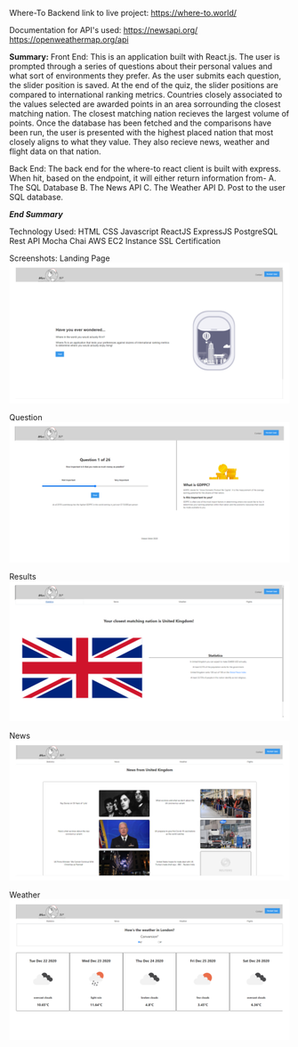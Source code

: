 Where-To Backend
link to live project:
https://where-to.world/

Documentation for API's used:
https://newsapi.org/
https://openweathermap.org/api

********Summary:********
Front End:
This is an application built with React.js. The user is prompted through a series of questions about their personal
values and what sort of environments they prefer. As the user submits each question, the slider position is saved. At
the end of the quiz, the slider positions are compared to international ranking metrics. Countries closely associated
to the values selected are awarded points in an area sorrounding the closest matching nation. The closest matching 
nation recieves the largest volume of points. Once the database has been fetched and the comparisons have been run, 
the user is presented with the highest placed nation that most closely aligns to what they value. They also recieve 
news, weather and flight data on that nation. 

Back End: 
The back end for the where-to react client is built with express. When hit, based on the endpoint, it will either return
information from-
A. The SQL Database
B. The News API
C. The Weather API
D. Post to the user SQL database.

*********End Summary*********


Technology Used:
HTML
CSS
Javascript
ReactJS
ExpressJS
PostgreSQL
Rest API
Mocha 
Chai
AWS
EC2 Instance
SSL Certification

Screenshots:
Landing Page
![landing](./screenshots/where-to-landing.png "LandingPage")

Question
![Question](./screenshots/where-to-question.png "Question Page")

Results
![Results](./screenshots/where-to-results.png "Results")

News
![News](./screenshots/where-to-news.png "News")

Weather
![Weather](./screenshots/where-to-weather.png "Weather")


